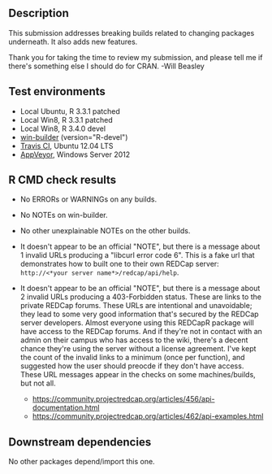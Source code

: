 Description
-----------------------------------------------
This submission addresses breaking builds related to changing packages underneath.  It also adds new features.

Thank you for taking the time to review my submission, and please tell me if there's something else I should do for CRAN.  -Will Beasley


Test environments
-----------------------------------------------

* Local Ubuntu, R 3.3.1 patched
* Local Win8, R 3.3.1 patched
* Local Win8, R 3.4.0 devel
* [win-builder](http://win-builder.r-project.org/Y7BvJp8BAiH2/) (version="R-devel")
* [Travis CI](https://travis-ci.org/OuhscBbmc/REDCapR), Ubuntu 12.04 LTS
* [AppVeyor](https://ci.appveyor.com/project/wibeasley/REDCapR), Windows Server 2012


R CMD check results
-----------------------------------------------

* No ERRORs or WARNINGs on any builds.

* No NOTEs on win-builder.

* No other unexplainable NOTEs on the other builds.

* It doesn't appear to be an official "NOTE", but there is a message about 1 invalid URLs producing a "libcurl error code 6".  This is a fake url that demonstrates how to built one to their own REDCap server: `http://<*your server name*>/redcap/api/help`.

* It doesn't appear to be an official "NOTE", but there is a message about 2 invalid URLs producing a 403-Forbidden status. These are links to the private REDCap forums. These URLs are intentional and unavoidable; they lead to some very good information that's secured by the REDCap server developers. Almost everyone using this REDCapR package will have access to the REDCap forums. And if they're not in contact with an admin on their campus who has access to the wiki, there's a decent chance they're using the server without a license agreement. I've kept the count of the invalid links to a minimum (once per function), and suggested how the user should preocde if they don't have access.  These URL messages appear in the checks on some machines/builds, but not all.
    * https://community.projectredcap.org/articles/456/api-documentation.html
    * https://community.projectredcap.org/articles/462/api-examples.html

Downstream dependencies
-----------------------------------------------

No other packages depend/import this one.
